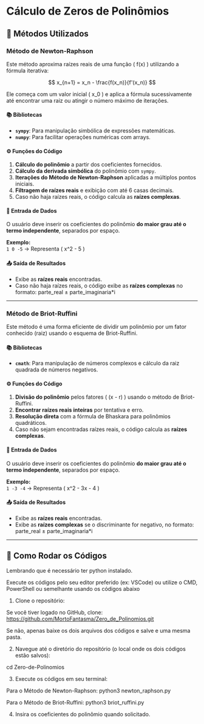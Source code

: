 # Cálculo de Zeros de Polinômios

## 🧠 Métodos Utilizados

### Método de Newton-Raphson

Este método aproxima raízes reais de uma função \( f(x) \) utilizando a fórmula iterativa:

$$
x_{n+1} = x_n - \frac{f(x_n)}{f'(x_n)}
$$

Ele começa com um valor inicial \( x_0 \) e aplica a fórmula sucessivamente até encontrar uma raiz ou atingir o número máximo de iterações.

#### 📚 Bibliotecas

- **`sympy`**: Para manipulação simbólica de expressões matemáticas.
- **`numpy`**: Para facilitar operações numéricas com arrays.

#### ⚙️ Funções do Código

1. **Cálculo do polinômio** a partir dos coeficientes fornecidos.
2. **Cálculo da derivada simbólica** do polinômio com `sympy`.
3. **Iterações do Método de Newton-Raphson** aplicadas a múltiplos pontos iniciais.
4. **Filtragem de raízes reais** e exibição com até 6 casas decimais.
5. Caso não haja raízes reais, o código calcula as **raízes complexas**.

#### 💬 Entrada de Dados

O usuário deve inserir os coeficientes do polinômio **do maior grau até o termo independente**, separados por espaço.

**Exemplo:**  
`1 0 -5` → Representa \( x^2 - 5 \)

#### 📤 Saída de Resultados

- Exibe as **raízes reais** encontradas.
- Caso não haja raízes reais, o código exibe as **raízes complexas** no formato: parte_real ± parte_imaginaria*i


---

### Método de Briot-Ruffini

Este método é uma forma eficiente de dividir um polinômio por um fator conhecido (raiz) usando o esquema de Briot-Ruffini.

#### 📚 Bibliotecas

- **`cmath`**: Para manipulação de números complexos e cálculo da raiz quadrada de números negativos.

#### ⚙️ Funções do Código

1. **Divisão do polinômio** pelos fatores \( (x - r) \) usando o método de Briot-Ruffini.
2. **Encontrar raízes reais inteiras** por tentativa e erro.
3. **Resolução direta** com a fórmula de Bhaskara para polinômios quadráticos.
4. Caso não sejam encontradas raízes reais, o código calcula as **raízes complexas**.

#### 💬 Entrada de Dados

O usuário deve inserir os coeficientes do polinômio **do maior grau até o termo independente**, separados por espaço.

**Exemplo:**  
`1 -3 -4` → Representa \( x^2 - 3x - 4 \)

#### 📤 Saída de Resultados

- Exibe as **raízes reais** encontradas.
- Exibe as **raízes complexas** se o discriminante for negativo, no formato: parte_real ± parte_imaginaria*i


---

## 📝 Como Rodar os Códigos

Lembrando que é necessário ter python instalado.

Execute os códigos pelo seu editor preferido (ex: VSCode) ou utilize o CMD, PowerShell ou semelhante usando os códigos abaixo

1. Clone o repositório:

Se você tiver logado no GitHub, clone: https://github.com/MortoFantasma/Zero_de_Polinomios.git

Se não, apenas baixe os dois arquivos dos códigos e salve e uma mesma pasta.

2. Navegue até o diretório do repositório (o local onde os dois códigos estão salvos):

cd Zero-de-Polinomios 

3. Execute os códigos em seu terminal:

Para o Método de Newton-Raphson: 
python3 newton_raphson.py

Para o Método de Briot-Ruffini: 
python3 briot_ruffini.py

4. Insira os coeficientes do polinômio quando solicitado.

